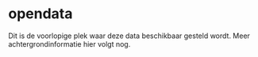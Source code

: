 # opendata
Dit is de voorlopige plek waar deze data beschikbaar gesteld wordt.
Meer achtergrondinformatie hier volgt nog.
